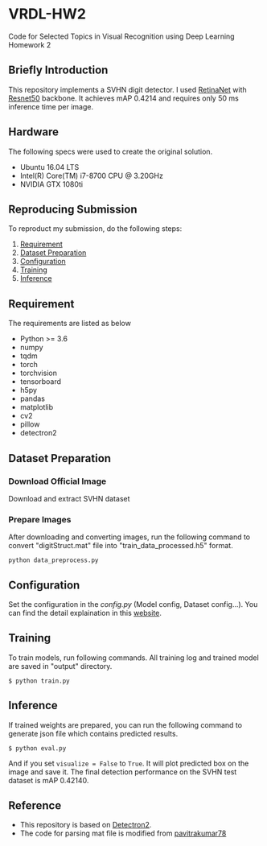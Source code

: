 # VRDL-HW2
Code for Selected Topics in Visual Recognition using Deep Learning Homework 2

## Briefly Introduction
This repository implements a SVHN digit detector. I used [RetinaNet](https://arxiv.org/abs/1708.02002) with [Resnet50](https://arxiv.org/abs/1512.03385) backbone. It achieves mAP 0.4214 and requires only 50 ms inference time per image.

## Hardware
The following specs were used to create the original solution.
- Ubuntu 16.04 LTS
- Intel(R) Core(TM) i7-8700 CPU @ 3.20GHz
- NVIDIA GTX 1080ti

## Reproducing Submission
To reproduct my submission, do the following steps:
1. [Requirement](#requirement)
2. [Dataset Preparation](#dataset-preparation)
3. [Configuration](#configuration)
4. [Training](#training)
5. [Inference](#inference)

## Requirement
The requirements are listed as below
- Python >= 3.6
- numpy
- tqdm
- torch
- torchvision
- tensorboard
- h5py
- pandas 
- matplotlib
- cv2
- pillow
- detectron2

## Dataset Preparation
### Download Official Image
Download and extract SVHN dataset

### Prepare Images
After downloading and converting images, run the following command to convert "digitStruct.mat" file into "train_data_processed.h5" format.
```
python data_preprocess.py
```

## Configuration
Set the configuration in the *config.py* (Model config, Dataset config...). You can find the detail explaination in this [website](https://detectron2.readthedocs.io/modules/config.html#config-references).

## Training
To train models, run following commands. All training log and trained model are saved in "output" directory.
```
$ python train.py
```

## Inference
If trained weights are prepared, you can run the following command to generate json file which contains predicted results.
```
$ python eval.py
```
And if you set ```visualize = False``` to ```True```. It will plot predicted box on the image and save it.
The final detection performance on the SVHN test dataset is mAP 0.42140.
## Reference
- This repository is based on [Detectron2](https://github.com/facebookresearch/detectron2).
- The code for parsing mat file is modified from [pavitrakumar78](https://github.com/pavitrakumar78/Street-View-House-Numbers-SVHN-Detection-and-Classification-using-CNN/blob/master/construct_datasets.py)

